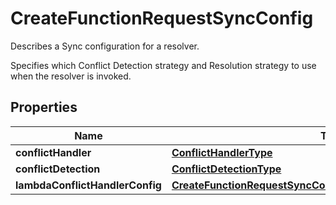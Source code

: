 

# CreateFunctionRequestSyncConfig

<p>Describes a Sync configuration for a resolver.</p> <p>Specifies which Conflict Detection strategy and Resolution strategy to use when the resolver is invoked.</p>

## Properties

| Name | Type | Description | Notes |
|------------ | ------------- | ------------- | -------------|
|**conflictHandler** | [**ConflictHandlerType**](ConflictHandlerType.md) |  |  [optional] |
|**conflictDetection** | [**ConflictDetectionType**](ConflictDetectionType.md) |  |  [optional] |
|**lambdaConflictHandlerConfig** | [**CreateFunctionRequestSyncConfigLambdaConflictHandlerConfig**](CreateFunctionRequestSyncConfigLambdaConflictHandlerConfig.md) |  |  [optional] |



